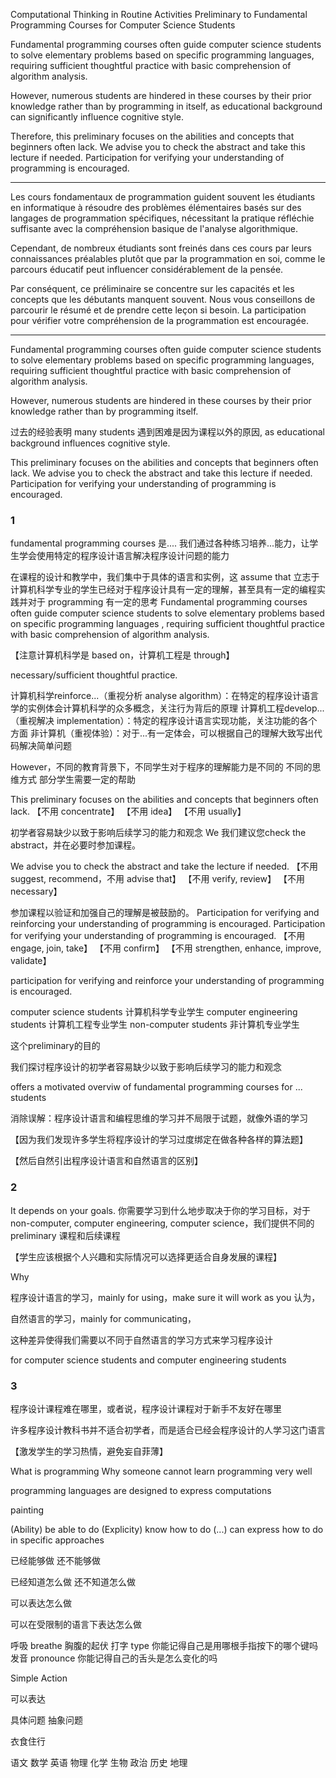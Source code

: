 Computational Thinking in Routine Activities
Preliminary to Fundamental Programming Courses for Computer Science Students

Fundamental programming courses often guide computer science students to solve elementary problems based on specific programming languages, requiring sufficient thoughtful practice with basic comprehension of algorithm analysis.

However, numerous students are hindered in these courses by their prior knowledge rather than by programming in itself, as educational background can significantly influence cognitive style.

Therefore, this preliminary focuses on the abilities and concepts that beginners often lack. We advise you to check the abstract and take this lecture if needed. Participation for verifying your understanding of programming is encouraged. 

---

Les cours fondamentaux de programmation guident souvent les étudiants en informatique à résoudre des problèmes élémentaires basés sur des langages de programmation spécifiques, nécessitant la pratique réfléchie suffisante avec la compréhension basique de l'analyse algorithmique.

Cependant, de nombreux étudiants sont freinés dans ces cours par leurs connaissances préalables plutôt que par la programmation en soi, comme le parcours éducatif peut influencer considérablement de la pensée.

Par conséquent, ce préliminaire se concentre sur les capacités et les concepts que les débutants manquent souvent. Nous vous conseillons de parcourir le résumé et de prendre cette leçon si besoin. La participation pour vérifier votre compréhension de la programmation est encouragée.


---

Fundamental programming courses often guide computer science students to solve elementary problems based on specific programming languages, requiring sufficient thoughtful practice with basic comprehension of algorithm analysis.

However, numerous students are hindered in these courses by their prior knowledge rather than by programming itself.


过去的经验表明 many students 遇到困难是因为课程以外的原因, as educational background influences cognitive style.

This preliminary focuses on the abilities and concepts that beginners often lack. We advise you to check the abstract and take this lecture if needed. Participation for verifying your understanding of programming is encouraged. 


### 1

fundamental programming courses 是....
我们通过各种练习培养...能力，让学生学会使用特定的程序设计语言解决程序设计问题的能力

在课程的设计和教学中，我们集中于具体的语言和实例，这 assume that 立志于计算机科学专业的学生已经对于程序设计具有一定的理解，甚至具有一定的编程实践并对于 programming 有一定的思考
Fundamental programming courses often guide computer science students to solve elementary problems based on specific programming languages
, requiring sufficient thoughtful practice with basic comprehension of algorithm analysis.

【注意计算机科学是 based on，计算机工程是 through】

necessary/sufficient thoughtful practice.

计算机科学reinforce...（重视分析 analyse algorithm）：在特定的程序设计语言学的实例体会计算机科学的众多概念，关注行为背后的原理
计算机工程develop...（重视解决 implementation）：特定的程序设计语言实现功能，关注功能的各个方面
非计算机（重视体验）：对于...有一定体会，可以根据自己的理解大致写出代码解决简单问题


However，不同的教育背景下，不同学生对于程序的理解能力是不同的
不同的思维方式
部分学生需要一定的帮助

This preliminary focuses on the abilities and concepts that beginners often lack.
【不用 concentrate】
【不用 idea】
【不用 usually】


初学者容易缺少以致于影响后续学习的能力和观念
We 我们建议您check the abstract，并在必要时参加课程。





We advise you to check the abstract and take the lecture if needed.
【不用 suggest, recommend，不用 advise that】
【不用 verify, review】
【不用 necessary】

参加课程以验证和加强自己的理解是被鼓励的。
Participation for verifying and reinforcing your understanding of programming is encouraged.
Participation for verifying your understanding of programming is encouraged.
【不用 engage, join, take】
【不用 confirm】
【不用 strengthen, enhance, improve, validate】

participation for verifying and reinforce your understanding of programming is encouraged.

computer science students 计算机科学专业学生
computer engineering students 计算机工程专业学生
non-computer students 非计算机专业学生


这个preliminary的目的

我们探讨程序设计的初学者容易缺少以致于影响后续学习的能力和观念





offers a motivated overviw of fundamental programming courses for ... students

消除误解：程序设计语言和编程思维的学习并不局限于试题，就像外语的学习

【因为我们发现许多学生将程序设计的学习过度绑定在做各种各样的算法题】

【然后自然引出程序设计语言和自然语言的区别】

### 2

It depends on your goals. 你需要学习到什么地步取决于你的学习目标，对于 non-computer, computer engineering, computer science，我们提供不同的 preliminary 课程和后续课程

【学生应该根据个人兴趣和实际情况可以选择更适合自身发展的课程】

Why

程序设计语言的学习，mainly for using，make sure it will work as you 认为，

自然语言的学习，mainly for communicating，

这种差异使得我们需要以不同于自然语言的学习方式来学习程序设计


for computer science students and computer engineering students


### 3

程序设计课程难在哪里，或者说，程序设计课程对于新手不友好在哪里

许多程序设计教科书并不适合初学者，而是适合已经会程序设计的人学习这门语言

【激发学生的学习热情，避免妄自菲薄】

What is programming
Why someone cannot learn programming very well


programming languages are designed to express computations



painting

(Ability) be able to do
(Explicity) know how to do
(...) can express how to do in specific approaches

已经能够做
还不能够做

已经知道怎么做
还不知道怎么做

可以表达怎么做

可以在受限制的语言下表达怎么做

呼吸 breathe 胸腹的起伏
打字 type 你能记得自己是用哪根手指按下的哪个键吗
发音 pronounce 你能记得自己的舌头是怎么变化的吗

Simple Action



可以表达






具体问题
抽象问题

衣食住行


语文 数学 英语
物理 化学 生物
政治 历史 地理
